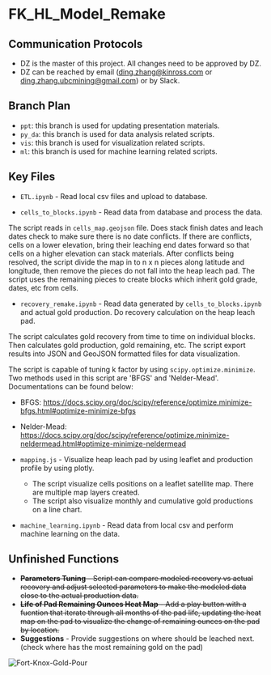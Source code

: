 # FK_HL_Model_Remake

## Communication Protocols
- DZ is the master of this project. All changes need to be approved by DZ.
- DZ can be reached by email (ding.zhang@kinross.com or ding.zhang.ubcmining@gmail.com) or by Slack.

## Branch Plan
- `ppt`: this branch is used for updating presentation materials.
- `py_da`: this branch is used for data analysis related scripts.
- `vis`: this branch is used for visualization related scripts.
- `ml`: this branch is used for machine learning related scripts.

## Key Files
- `ETL.ipynb` - Read local csv files and upload to database.

- `cells_to_blocks.ipynb` - Read data from database and process the data.

 The script reads in `cells_map.geojson` file. Does stack finish dates and leach dates check to make sure there is no date conflicts. If there are conflicts, cells on a lower elevation, bring their leaching end dates forward so that cells on a higher elevation can stack materials. After conflicts being resolved, the script divide the map in to n x n pieces along latitude and longitude, then remove the pieces do not fall into the heap leach pad. The script uses the remaining pieces to create blocks which inherit gold grade, dates, etc from cells.

- `recovery_remake.ipynb` - Read data generated by `cells_to_blocks.ipynb` and actual gold production. Do recovery calculation on the heap leach pad.

 The script calculates gold recovery from time to time on individual blocks. Then calculates gold production, gold remaining, etc. The script export results into JSON and GeoJSON formatted files for data visualization.

 The script is capable of tuning k factor by using `scipy.optimize.minimize`. Two methods used in this script are 'BFGS' and 'Nelder-Mead'. Documentations can be found below:

  - BFGS: https://docs.scipy.org/doc/scipy/reference/optimize.minimize-bfgs.html#optimize-minimize-bfgs
  - Nelder-Mead: https://docs.scipy.org/doc/scipy/reference/optimize.minimize-neldermead.html#optimize-minimize-neldermead

- `mapping.js` - Visualize heap leach pad by using leaflet and production profile by using plotly.

  - The script visualize cells positions on a leaflet satellite map. There are multiple map layers created.
  - The script also visualize monthly and cumulative gold productions on a line chart.

- `machine_learning.ipynb` - Read data from local csv and perform machine learning on the data.

## Unfinished Functions
- ~~**Parameters Tuning** - Script can compare modeled recovery vs actual recovery and adjust selected parameters to make the modeled data close to the actual production data.~~
- ~~**Life of Pad Remaining Ounces Heat Map** - Add a play button with a fucntion that iterate through all months of the pad life, updating the heat map on the pad to visualize the change of remaining ounces on the pad by location.~~
- **Suggestions** - Provide suggestions on where should be leached next. (check where has the most remaining gold on the pad)

![Fort-Knox-Gold-Pour](https://user-images.githubusercontent.com/78275082/127793123-81dfcf1a-50d3-4d83-b99e-6b777cbf704e.jpg)
